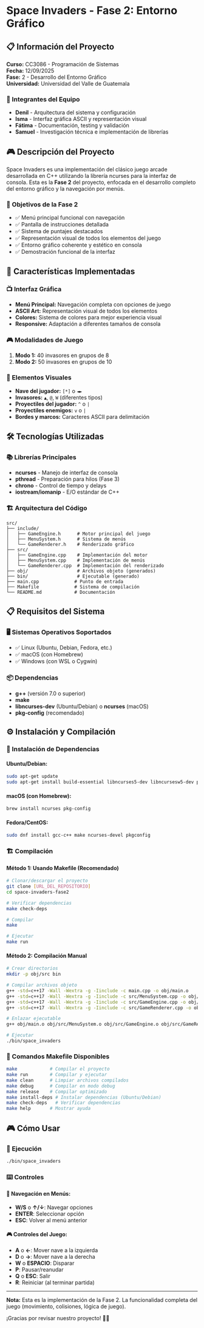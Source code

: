 # Space Invaders - Fase 2: Entorno Gráfico

## 📋 Información del Proyecto

**Curso:** CC3086 - Programación de Sistemas  
**Fecha:** 12/09/2025  
**Fase:** 2 - Desarrollo del Entorno Gráfico  
**Universidad:** Universidad del Valle de Guatemala

### 👥 Integrantes del Equipo
- **Denil** - Arquitectura del sistema y configuración
- **Isma** - Interfaz gráfica ASCII y representación visual
- **Fátima** - Documentación, testing y validación
- **Samuel** - Investigación técnica e implementación de librerías

## 🎮 Descripción del Proyecto

Space Invaders es una implementación del clásico juego arcade desarrollada en C++ utilizando la librería ncurses para la interfaz de consola. Esta es la **Fase 2** del proyecto, enfocada en el desarrollo completo del entorno gráfico y la navegación por menús.

### 🎯 Objetivos de la Fase 2
- ✅ Menú principal funcional con navegación
- ✅ Pantalla de instrucciones detallada
- ✅ Sistema de puntajes destacados
- ✅ Representación visual de todos los elementos del juego
- ✅ Entorno gráfico coherente y estético en consola
- ✅ Demostración funcional de la interfaz

## 🚀 Características Implementadas

### 📺 Interfaz Gráfica
- **Menú Principal:** Navegación completa con opciones de juego
- **ASCII Art:** Representación visual de todos los elementos
- **Colores:** Sistema de colores para mejor experiencia visual
- **Responsive:** Adaptación a diferentes tamaños de consola

### 🎮 Modalidades de Juego
1. **Modo 1:** 40 invasores en grupos de 8
2. **Modo 2:** 50 invasores en grupos de 10

### 🎨 Elementos Visuales
- **Nave del jugador:** `[*]` o `◄►`
- **Invasores:** `▲`, `@`, `W` (diferentes tipos)
- **Proyectiles del jugador:** `^` o `|`
- **Proyectiles enemigos:** `v` o `|`
- **Bordes y marcos:** Caracteres ASCII para delimitación

## 🛠️ Tecnologías Utilizadas

### 📚 Librerías Principales
- **ncurses** - Manejo de interfaz de consola
- **pthread** - Preparación para hilos (Fase 3)
- **chrono** - Control de tiempo y delays
- **iostream/iomanip** - E/O estándar de C++

### 🏗️ Arquitectura del Código
```
src/
├── include/
│   ├── GameEngine.h      # Motor principal del juego
│   ├── MenuSystem.h      # Sistema de menús
│   └── GameRenderer.h    # Renderizado gráfico
├── src/
│   ├── GameEngine.cpp    # Implementación del motor
│   ├── MenuSystem.cpp    # Implementación de menús
│   └── GameRenderer.cpp  # Implementación del renderizado
├── obj/                  # Archivos objeto (generados)
├── bin/                  # Ejecutable (generado)
├── main.cpp             # Punto de entrada
├── Makefile             # Sistema de compilación
└── README.md            # Documentación
```

## 📋 Requisitos del Sistema

### 🖥️ Sistemas Operativos Soportados
- ✅ Linux (Ubuntu, Debian, Fedora, etc.)
- ✅ macOS (con Homebrew)
- ✅ Windows (con WSL o Cygwin)

### 📦 Dependencias
- **g++** (versión 7.0 o superior)
- **make**
- **libncurses-dev** (Ubuntu/Debian) o **ncurses** (macOS)
- **pkg-config** (recomendado)

## ⚙️ Instalación y Compilación

### 🔧 Instalación de Dependencias

#### Ubuntu/Debian:
```bash
sudo apt-get update
sudo apt-get install build-essential libncurses5-dev libncursesw5-dev pkg-config
```

#### macOS (con Homebrew):
```bash
brew install ncurses pkg-config
```

#### Fedora/CentOS:
```bash
sudo dnf install gcc-c++ make ncurses-devel pkgconfig
```

### 🏗️ Compilación

#### Método 1: Usando Makefile (Recomendado)
```bash
# Clonar/descargar el proyecto
git clone [URL_DEL_REPOSITORIO]
cd space-invaders-fase2

# Verificar dependencias
make check-deps

# Compilar
make

# Ejecutar
make run
```

#### Método 2: Compilación Manual
```bash
# Crear directorios
mkdir -p obj/src bin

# Compilar archivos objeto
g++ -std=c++17 -Wall -Wextra -g -Iinclude -c main.cpp -o obj/main.o
g++ -std=c++17 -Wall -Wextra -g -Iinclude -c src/MenuSystem.cpp -o obj/src/MenuSystem.o
g++ -std=c++17 -Wall -Wextra -g -Iinclude -c src/GameEngine.cpp -o obj/src/GameEngine.o
g++ -std=c++17 -Wall -Wextra -g -Iinclude -c src/GameRenderer.cpp -o obj/src/GameRenderer.o

# Enlazar ejecutable
g++ obj/main.o obj/src/MenuSystem.o obj/src/GameEngine.o obj/src/GameRenderer.o -o bin/space_invaders -lncurses -lpthread

# Ejecutar
./bin/space_invaders
```

### 🎯 Comandos Makefile Disponibles
```bash
make            # Compilar el proyecto
make run        # Compilar y ejecutar
make clean      # Limpiar archivos compilados
make debug      # Compilar en modo debug
make release    # Compilar optimizado
make install-deps # Instalar dependencias (Ubuntu/Debian)
make check-deps   # Verificar dependencias
make help       # Mostrar ayuda
```

## 🎮 Cómo Usar

### 🚀 Ejecución
```bash
./bin/space_invaders
```

### ⌨️ Controles

#### 📱 Navegación en Menús:
- **W/S** o **↑/↓**: Navegar opciones
- **ENTER**: Seleccionar opción
- **ESC**: Volver al menú anterior

#### 🎮 Controles del Juego:
- **A** o **←**: Mover nave a la izquierda
- **D** o **→**: Mover nave a la derecha
- **W** o **ESPACIO**: Disparar
- **P**: Pausar/reanudar
- **Q** o **ESC**: Salir
- **R**: Reiniciar (al terminar partida)

---

**Nota:** Esta es la implementación de la Fase 2. La funcionalidad completa del juego (movimiento, colisiones, lógica de juego).

¡Gracias por revisar nuestro proyecto! 🚀👾